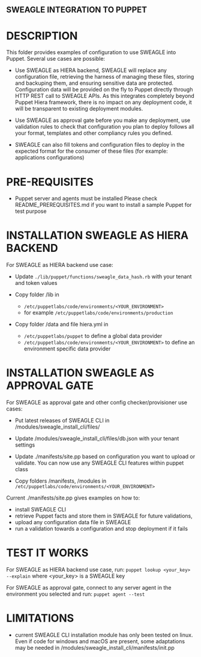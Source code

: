 ## SWEAGLE INTEGRATION TO PUPPET


# DESCRIPTION

This folder provides examples of configuration to use SWEAGLE into Puppet.
Several use cases are possible:

- Use SWEAGLE as HIERA backend, SWEAGLE will replace any configuration file, retrieving the harness of managing these files, storing and backuping them, and ensuring sensitive data are protected. Configuration data will be provided on the fly to Puppet directly through HTTP REST call to SWEAGLE APIs. As this integrates completely beyond Puppet Hiera framework, there is no impact on any deployment code, it will be transparent to existing deployment modules.

- Use SWEAGLE as approval gate before you make any deployment, use validation rules to check that configuration you plan to deploy follows all your format, templates and other compliancy rules you defined.

- SWEAGLE can also fill tokens and configuration files to deploy in the expected format for the consumer of these files (for example: applications configurations)


# PRE-REQUISITES

- Puppet server and agents must be installed
Please check README_PREREQUISITES.md if you want to install a sample Puppet for test purpose


# INSTALLATION SWEAGLE AS HIERA BACKEND

For SWEAGLE as HIERA backend use case:
- Update `./lib/puppet/functions/sweagle_data_hash.rb` with your tenant and token values

- Copy folder /lib in
    - `/etc/puppetlabs/code/environments/<YOUR_ENVIRONMENT>`
    - for example `/etc/puppetlabs/code/environments/production`

- Copy folder /data and file hiera.yml in
    - `/etc/puppetlabs/puppet` to define a global data provider
    - `/etc/puppetlabs/code/environments/<YOUR_ENVIRONMENT>` to define an environment specific data provider


# INSTALLATION SWEAGLE AS APPROVAL GATE

For SWEAGLE as approval gate and other config checker/provisioner use cases:
- Put latest releases of SWEAGLE CLI in /modules/sweagle_install_cli/files/

- Update /modules/sweagle_install_cli/files/db.json with your tenant settings

- Update ./manifests/site.pp based on configuration you want to upload or validate. You can now use any SWEAGLE CLI features within puppet class

- Copy folders /manifests, /modules in `/etc/puppetlabs/code/environments/<YOUR_ENVIRONMENT>`

Current ./manifests/site.pp gives examples on how to:
- install SWEAGLE CLI
- retrieve Puppet facts and store them in SWEAGLE for future validations,
- upload any configuration data file in SWEAGLE
- run a validation towards a configuration and stop deployment if it fails


# TEST IT WORKS

For SWEAGLE as HIERA backend use case, run:
`puppet lookup <your_key> --explain`
where <your_key> is a SWEAGLE key

For SWEAGLE as approval gate, connect to any server agent in the environment you selected and run:
`puppet agent --test`


# LIMITATIONS

- current SWEAGLE CLI installation module has only been tested on linux. Even if code for windows and macOS are present, some adaptations may be needed in /modules/sweagle_install_cli/manifests/init.pp
